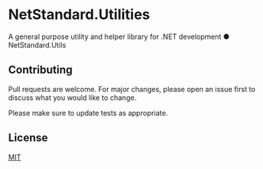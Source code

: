 # NetStandard.Utilities
A general purpose utility and helper library for .NET development
    ●  NetStandard.Utils

## Contributing
Pull requests are welcome. For major changes, please open an issue first to discuss what you would like to change.

Please make sure to update tests as appropriate.

## License
[MIT](https://choosealicense.com/licenses/mit/)
